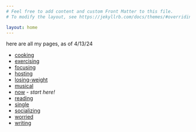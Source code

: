 ```yaml
---
# Feel free to add content and custom Front Matter to this file.
# To modify the layout, see https://jekyllrb.com/docs/themes/#overriding-theme-defaults

layout: home
---
```


here are all my pages, as of 4/13/24

* [cooking](/cooking)
* [exercising](/exercising)
* [focusing](/focusing)
* [hosting](/hosting)
* [losing-weight](/losing-weight)
* [musical](/musical)
* [now](/now) - *start here!*
* [reading](/readin)
* [single](/single)
* [socializing](/socializing)
* [worried](/worried)
* [writing](/writing)
<!-- * [](/) -->
